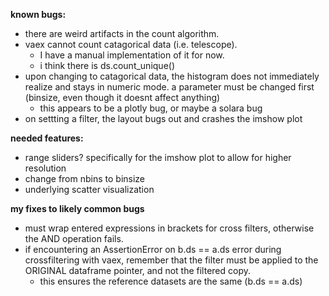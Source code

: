 **known bugs:**
  - there are weird artifacts in the count algorithm.
  - vaex cannot count catagorical data (i.e. telescope). 
    - I have a manual implementation of it for now.
    - i think there is ds.count_unique()
  - upon changing to catagorical data, the histogram does not immediately realize and stays in numeric mode. a parameter must be changed first (binsize, even though it doesnt affect anything)
    - this appears to be a plotly bug, or maybe a solara bug
  - on settting a filter, the layout bugs out and crashes the imshow plot

**needed features:**
  - range sliders? specifically for the imshow plot to allow for higher resolution
  - change from nbins to binsize
  - underlying scatter visualization

**my fixes to likely common bugs**
  - must wrap entered expressions in brackets for cross filters, otherwise the AND operation fails.
  - if encountering an AssertionError on b.ds == a.ds error during crossfiltering with vaex, remember that the filter must be applied to the ORIGINAL dataframe pointer, and not the filtered copy.
    - this ensures the reference datasets are the same (b.ds == a.ds)
